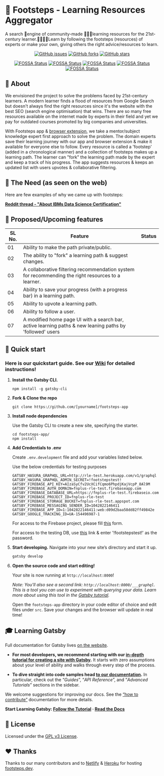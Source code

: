 # 👣 Footsteps - Learning Resources Aggregator

A search 🔎engine of community-made 🧑‍🤝‍🧑learning resources for the 21st-century learner.👨‍💻👩‍💻Learn by following the footsteps (resources) of experts or make your own, giving others the right advice/resources to learn.

<p align="center">
   <a href="https://github.com/fnplus/footsteps-app/issues"><img alt="GitHub issues" src="https://img.shields.io/github/issues/fnplus/footsteps-app"></a>
   <a href="https://github.com/fnplus/footsteps-app/network"><img alt="GitHub forks" src="https://img.shields.io/github/forks/fnplus/footsteps-app"></a>
   <a href="https://github.com/fnplus/footsteps-app/stargazers"><img alt="GitHub stars" src="https://img.shields.io/github/stars/fnplus/footsteps-app"></a>
</p>

<p align="center">
   <a href="https://app.fossa.io/projects/git%2Bgithub.com%2Ffnplus%2Fproject-footsteps-app?ref=badge_shield"><img alt="FOSSA Status" src="https://app.fossa.io/api/projects/git%2Bgithub.com%2Ffnplus%2Fproject-footsteps-app.svg?type=shield"></a>
   <a href="https://img.shields.io/github/license/fnplus/footsteps-app"><img alt="FOSSA Status" src="https://github.com/fnplus/footsteps-app/blob/master/LICENSE.txt"></a>
   <a href="https://api.codacy.com/project/badge/Grade/66839011f8424527bdf4a39b60ea6b4b"><img alt="FOSSA Status" src="https://www.codacy.com/manual/fnplus/footsteps-app?utm_source=github.com&utm_medium=referral&utm_content=fnplus/footsteps-app&utm_campaign=Badge_Grade"></a>
   <a href="https://www.codefactor.io/repository/github/fnplus/footsteps-app/badge"><img alt="FOSSA Status" src="https://www.codefactor.io/repository/github/fnplus/footsteps-app"></a>
   <a href="https://app.netlify.com/sites/footsteps-app/deploys"><img alt="FOSSA Status" src="https://api.netlify.com/api/v1/badges/8e60385a-c75c-4b48-9d01-975f43285914/deploy-status"></a>
</p>

## 🤷 About

We envisioned the project to solve the problems faced by 21st-century learners. A modern learner finds a flood of resources from Google Search but doesn't always find the right resources since it's the website with the best SEO (search engine optimisation) that wins. There are so many free resources available on the internet made by experts in their field and yet we pay for outdated courses promoted by big companies and universities.

With Footsteps app & [browser extension](https://github.com/fnplus/footsteps-extension), we take a mentor/subject knowledge expert first approach to solve the problem. The domain experts save their learning journey with our app and browser extension & make it available for everyone else to follow. Every resource is called a 'footstep' (added in a chronological manner) and a collection of footsteps makes up a learning path. The learner can "fork" the learning path made by the expert and keep a track of his progress. The app suggests resources & keeps an updated list with users upvotes & collaborative filtering.

## 🧐 The Need (as seen on the web)

Here are few examples of why we came up with footsteps:

[**Reddit thread - "About IBMs Data Science Certification"**](https://www.reddit.com/r/datascience/comments/eleuz9/about_ibms_data_science_certification/)

## 🤩 Proposed/Upcoming features

| **SL No.** | **Feature**                                                                                        | **Status** |
| ---------- | -------------------------------------------------------------------------------------------------- | ---------- |
| 01         | Ability to make the path private/public.                                                           |            |
| 02         | The ability to "fork" a learning path & suggest changes.                                           |            |
| 03         | A collaborative filtering recommendation system for recommending the right resources to a learner. |            |
| 04         | Ability to save your progress (with a progress bar) in a learning path.                            |            |
| 05         | Ability to upvote a learning path.                                                                 |            |
| 06         | Ability to follow a user.                                                                          |            |
| 07         | A modified home page UI with a search bar, active learning paths & new leaning paths by 'followed' users|        |

## 🚀 Quick start

### **Here is our quickstart guide. See our [Wiki](https://github.com/fnplus/footsteps-app/wiki/Contributing-to-Footsteps-App) for detailed instructions!**

1. **Install the Gatsby CLI.**

   ```shell
   npm install -g gatsby-cli
   ```

2. **Fork & Clone the repo**

   ```shell
   git clone https://github.com/[yourname]/footsteps-app
   ```

3. **Install node dependencies**

   Use the Gatsby CLI to create a new site, specifying the starter.

   ```shell
   cd footsteps-app/
   npm install
   ```

4. **Add Credentials to .env**

   Create `.env.development` file and add your variables listed below.

   Use the below credentials for testing purposes

   ```shell
   GATSBY_HASURA_GRAPHQL_URL=http://rle-test.herokuapp.com/v1/graphql
   GATSBY_HASURA_GRAPHQL_ADMIN_SECRET=!footstepstest!
   GATSBY_FIREBASE_API_KEY=AIzaSyCfv2UcXCifCqmo6PhpdjKajVcpP_8Al9M
   GATSBY_FIREBASE_AUTH_DOMAIN=fnplus-rle-test.firebaseapp.com
   GATSBY_FIREBASE_DATABASE_URL=https://fnplus-rle-test.firebaseio.com
   GATSBY_FIREBASE_PROJECT_ID=fnplus-rle-test
   GATSBY_FIREBASE_STORAGE_BUCKET=fnplus-rle-test.appspot.com
   GATSBY_FIREBASE_MESSAGING_SENDER_ID=1042822146411
   GATSBY_FIREBASE_APP_ID=1:1042822146411:web:d09d2baa58dd82ff49842e
   GATSBY_GOOGLE_TRACKING_ID=UA-154496987-1
   ```

   For access to the Firebase project, please fill [this](https://airtable.com/shrOevwzFNas0wis3) form.

   For access to the testing DB, use [this](https://rle-test.herokuapp.com/console/login) link & enter '!footstepstest!' as the password.

5. **Start developing.**
   Navigate into your new site’s directory and start it up.

   ```sh
   gatsby develop
   ```

6. **Open the source code and start editing!**

   Your site is now running at `http://localhost:8000`!

   _Note: You'll also see a second link: _`http://localhost:8000/___graphql`_. This is a tool you can use to experiment with querying your data. Learn more about using this tool in the [Gatsby tutorial](https://www.gatsbyjs.org/tutorial/part-five/#introducing-graphiql)._

   Open the `footsteps-app` directory in your code editor of choice and edit files under `src`. Save your changes and the browser will update in real time!

## 🎓 Learning Gatsby

Full documentation for Gatsby lives [on the website](https://gatsbyjs.org/).

- **For most developers, we recommend starting with our [in-depth tutorial for creating a site with Gatsby](https://gatsbyjs.org/tutorial/).** It starts with zero assumptions about your level of ability and walks through every step of the process.

- **To dive straight into code samples head [to our documentation](https://gatsbyjs.org/docs/).** In particular, check out the “<i>Guides</i>”, “<i>API Reference</i>”, and “<i>Advanced Tutorials</i>” sections in the sidebar.

We welcome suggestions for improving our docs. See the [“how to contribute”](https://gatsbyjs.org/contributing/how-to-contribute/) documentation for more details.

**Start Learning Gatsby: [Follow the Tutorial](https://gatsbyjs.org/tutorial/) · [Read the Docs](https://gatsbyjs.org/docs/)**

## :memo: License

Licensed under the [GPL v3 License](./LICENSE).

## :heart: Thanks

Thanks to our many contributors and to [Netlify](https://www.netlify.com/) & [Heroku](https://www.heroku.com) for hosting [footsteps.dev](https://footsteps.dev).
